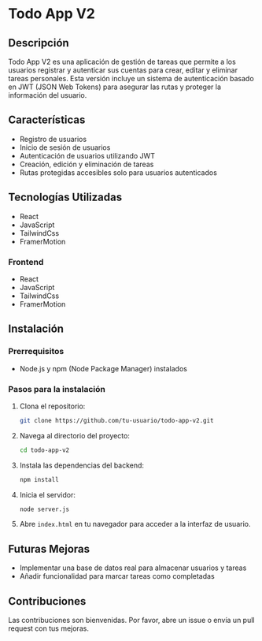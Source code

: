 # Todo App V2

## Descripción

Todo App V2 es una aplicación de gestión de tareas que permite a los usuarios registrar y autenticar sus cuentas para crear, editar y eliminar tareas personales. Esta versión incluye un sistema de autenticación basado en JWT (JSON Web Tokens) para asegurar las rutas y proteger la información del usuario.

## Características

- Registro de usuarios
- Inicio de sesión de usuarios
- Autenticación de usuarios utilizando JWT
- Creación, edición y eliminación de tareas
- Rutas protegidas accesibles solo para usuarios autenticados

## Tecnologías Utilizadas
 - React
 - JavaScript
 - TailwindCss
 - FramerMotion


### Frontend
 - React
 - JavaScript
 - TailwindCss
 - FramerMotion

## Instalación

### Prerrequisitos

- Node.js y npm (Node Package Manager) instalados

### Pasos para la instalación

1. Clona el repositorio:
    ```sh
    git clone https://github.com/tu-usuario/todo-app-v2.git
    ```

2. Navega al directorio del proyecto:
    ```sh
    cd todo-app-v2
    ```

3. Instala las dependencias del backend:
    ```sh
    npm install
    ```

4. Inicia el servidor:
    ```sh
    node server.js
    ```

5. Abre `index.html` en tu navegador para acceder a la interfaz de usuario.

## Futuras Mejoras

- Implementar una base de datos real para almacenar usuarios y tareas
- Añadir funcionalidad para marcar tareas como completadas

## Contribuciones

Las contribuciones son bienvenidas. Por favor, abre un issue o envía un pull request con tus mejoras.


